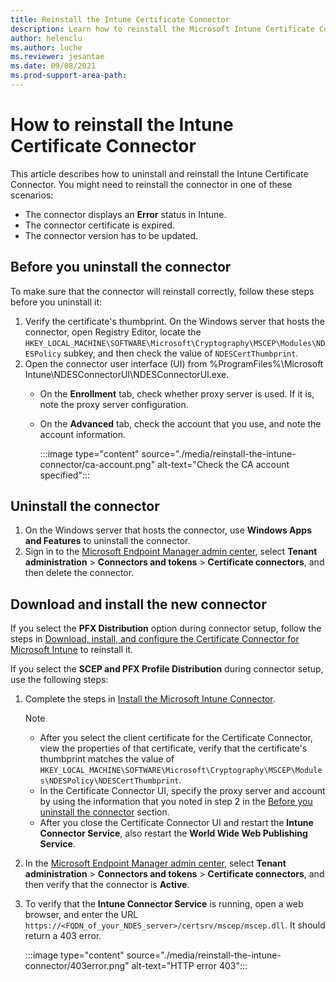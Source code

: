 ```yaml
---
title: Reinstall the Intune Certificate Connector
description: Learn how to reinstall the Microsoft Intune Certificate Connector if there is an error or version update.
author: helenclu
ms.author: luche
ms.reviewer: jesantae
ms.date: 09/08/2021
ms.prod-support-area-path: 
---
```

# How to reinstall the Intune Certificate Connector

This article describes how to uninstall and reinstall the Intune Certificate Connector. You might need to reinstall the connector in one of these scenarios:

- The connector displays an **Error** status in Intune.
- The connector certificate is expired.
- The connector version has to be updated.

## Before you uninstall the connector

To make sure that the connector will reinstall correctly, follow these steps before you uninstall it:

1. Verify the certificate's thumbprint. On the Windows server that hosts the connector, open Registry Editor, locate the `HKEY_LOCAL_MACHINE\SOFTWARE\Microsoft\Cryptography\MSCEP\Modules\NDESPolicy` subkey, and then check the value of `NDESCertThumbprint`.
2. Open the connector user interface (UI) from %ProgramFiles%\Microsoft Intune\NDESConnectorUI\NDESConnectorUI.exe.
    - On the **Enrollment** tab, check whether proxy server is used. If it is, note the proxy server configuration.
    - On the **Advanced** tab, check the account that you use, and note the account information.

      :::image type="content" source="./media/reinstall-the-intune-connector/ca-account.png" alt-text="Check the CA account specified":::

## Uninstall the connector

1. On the Windows server that hosts the connector, use **Windows Apps and Features** to uninstall the connector.
2. Sign in to the [Microsoft Endpoint Manager admin center](https://go.microsoft.com/fwlink/?linkid=2109431), select **Tenant administration** > **Connectors and tokens** > **Certificate connectors**, and then delete the connector.

## Download and install the new connector

If you select the **PFX Distribution** option during connector setup, follow the steps in [Download, install, and configure the Certificate Connector for Microsoft Intune](/mem/intune/protect/certificates-pfx-configure#download-install-and-configure-the-certificate-connector-for-microsoft-intune) to reinstall it.

If you select the **SCEP and PFX Profile Distribution** during connector setup, use the following steps:

1. Complete the steps in [Install the Microsoft Intune Connector](/mem/intune/protect/certificates-scep-configure#install-the-microsoft-intune-connector).

    > [!NOTE]
    >  
    > - After you select the client certificate for the Certificate Connector, view the properties of that certificate, verify that the certificate's thumbprint matches the value of `HKEY_LOCAL_MACHINE\SOFTWARE\Microsoft\Cryptography\MSCEP\Modules\NDESPolicy\NDESCertThumbprint`.
    > - In the Certificate Connector UI, specify the proxy server and account by using the information that you noted in step 2 in the [Before you uninstall the connector](#before-you-uninstall-the-connector) section.
    > - After you close the Certificate Connector UI and restart the **Intune Connector Service**, also restart the **World Wide Web Publishing Service**.

1. In the [Microsoft Endpoint Manager admin center](https://go.microsoft.com/fwlink/?linkid=2109431), select **Tenant administration** > **Connectors and tokens** > **Certificate connectors**, and then verify that the connector is **Active**.

1. To verify that the **Intune Connector Service** is running, open a web browser, and enter the URL `https://<FQDN_of_your_NDES_server>/certsrv/mscep/mscep.dll`. It should return a 403 error.

    :::image type="content" source="./media/reinstall-the-intune-connector/403error.png" alt-text="HTTP error 403":::
